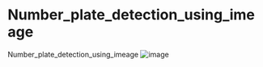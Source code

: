 # Number_plate_detection_using_imeage
Number_plate_detection_using_imeage
![image](https://github.com/user-attachments/assets/88194928-827c-42fb-a545-ed1ad877c064)
